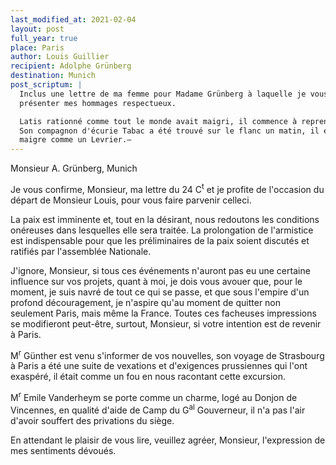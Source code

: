```yaml
---
last_modified_at: 2021-02-04
layout: post
full_year: true
place: Paris
author: Louis Guillier
recipient: Adolphe Grünberg
destination: Munich
post_scriptum: |
  Inclus une lettre de ma femme pour Madame Grünberg à laquelle je vous prie de
  présenter mes hommages respectueux.

  Latis rationné comme tout le monde avait maigri, il commence à reprendre.
  Son compagnon d'écurie Tabac a été trouvé sur le flanc un matin, il était
  maigre comme un Levrier.—
---
```


Monsieur A. Grünberg, Munich

Je vous confirme, Monsieur, ma lettre du 24 C<sup>t</sup> et je profite de
l'occasion du départ de Monsieur Louis, pour vous faire parvenir celleci.

La paix est imminente et, tout en la désirant, nous redoutons les conditions
onéreuses dans lesquelles elle sera traitée.
La prolongation de l'armistice est indispensable pour que les préliminaires de
la paix soient discutés et ratifiés par l'assemblée Nationale.

J'ignore, Monsieur, si tous ces événements n'auront pas eu une certaine
influence sur vos projets, quant à moi, je dois vous avouer que, pour le
moment, je suis navré de tout ce qui se passe, et que sous l'empire d'un
profond découragement, je n'aspire qu'au moment de quitter non seulement Paris,
mais même la France.
Toutes ces facheuses impressions se modifieront peut-être, surtout, Monsieur,
si votre intention est de revenir à Paris.

M<sup>r</sup> Günther est venu s'informer de vos nouvelles, son voyage de
Strasbourg à Paris a été une suite de vexations et d'exigences prussiennes qui
l'ont exaspéré, il était comme un fou en nous racontant cette excursion.

M<sup>r</sup> Emile Vanderheym se porte comme un charme, logé au Donjon de
Vincennes, en qualité d'aide de Camp du G<sup>al</sup> Gouverneur, il n'a pas
l'air d'avoir souffert des privations du siège.

En attendant le plaisir de vous lire, veuillez agréer, Monsieur, l'expression
de mes sentiments dévoués.
